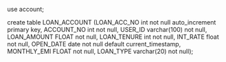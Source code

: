 use account;

create table
	LOAN_ACCOUNT
	   (LOAN_ACC_NO int not null auto_increment primary key,
		ACCOUNT_NO int not null,
		USER_ID varchar(100) not null,
		LOAN_AMOUNT FLOAT not null, 
		LOAN_TENURE int not null, 
		INT_RATE float not null,
		OPEN_DATE date not null default current_timestamp,
		MONTHLY_EMI FLOAT not null,
		LOAN_TYPE varchar(20) not null);